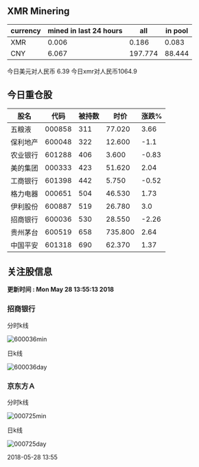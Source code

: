 ## XMR Minering

|currency|mined in last 24 hours|all|in pool|
|---|---|---|---|
|XMR|0.006|0.186|0.083|
|CNY|6.067|197.774|88.444|

今日美元对人民币 6.39	今日xmr对人民币1064.9


## 今日重仓股 

|股名|代码|被持数|时价|涨跌%|
|---|---|---|---|---|
|五粮液|000858|311|77.020|3.66|
|保利地产|600048|322|12.600|-1.1|
|农业银行|601288|406|3.600|-0.83|
|美的集团|000333|423|51.620|2.04|
|工商银行|601398|442|5.750|-0.52|
|格力电器|000651|504|46.530|1.73|
|伊利股份|600887|519|26.780|3.0|
|招商银行|600036|530|28.550|-2.26|
|贵州茅台|600519|658|735.800|2.64|
|中国平安|601318|690|62.370|1.37|

## 关注股信息
**更新时间 : Mon May 28 13:55:13 2018**
### 招商银行 
分时k线

![600036min](http://image.sinajs.cn/newchart/min/n/sh600036.gif)

日k线

![600036day](http://image.sinajs.cn/newchart/daily/n/sh600036.gif)

### 京东方Ａ 
分时k线

![000725min](http://image.sinajs.cn/newchart/min/n/sz000725.gif)

日k线

![000725day](http://image.sinajs.cn/newchart/daily/n/sz000725.gif)

2018-05-28 13:55